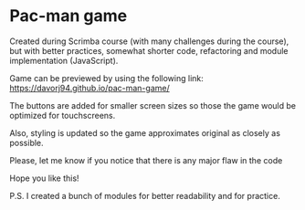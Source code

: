 # Pac-man game

Created during Scrimba course (with many challenges during the course), but with better practices, somewhat shorter code, refactoring and module implementation (JavaScript).

Game can be previewed by using the following link: https://davorj94.github.io/pac-man-game/

The buttons are added for smaller screen sizes so those the game would be optimized for touchscreens.

Also, styling is updated so the game approximates original as closely as possible.

Please, let me know if you notice that there is any major flaw in the code

Hope you like this!

P.S. I created a bunch of modules for better readability and for practice.

